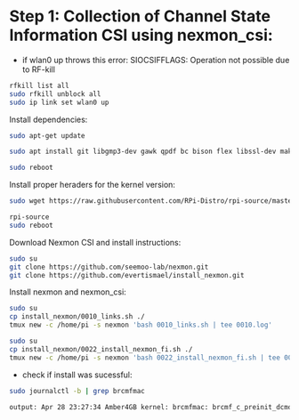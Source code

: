 # Step 1: Collection of Channel State Information CSI using nexmon_csi:

- if wlan0 up throws this error: SIOCSIFFLAGS: Operation not possible due to RF-kill
```sh
rfkill list all
sudo rfkill unblock all
sudo ip link set wlan0 up
```

Install dependencies:
```sh
sudo apt-get update

sudo apt install git libgmp3-dev gawk qpdf bc bison flex libssl-dev make automake texinfo libtool-bin tcpdump tmux openssl libncurses5-dev

sudo reboot
```
Install proper heraders for the kernel version:

```sh
sudo wget https://raw.githubusercontent.com/RPi-Distro/rpi-source/master/rpi-source -O /usr/local/bin/rpi-source && sudo chmod +x /usr/local/bin/rpi-source && /usr/local/bin/rpi-source -q --tag-update

rpi-source
sudo reboot
```

Download Nexmon CSI and install instructions:
```sh
sudo su
git clone https://github.com/seemoo-lab/nexmon.git
git clone https://github.com/evertismael/install_nexmon.git
```



Install nexmon and nexmon_csi:
```sh
sudo su
cp install_nexmon/0010_links.sh ./
tmux new -c /home/pi -s nexmon 'bash 0010_links.sh | tee 0010.log'
```

```sh
sudo su
cp install_nexmon/0022_install_nexmon_fi.sh ./
tmux new -c /home/pi -s nexmon 'bash 0022_install_nexmon_fi.sh | tee 0022.log'
```

- check if install was sucessful:
```sh
sudo journalctl -b | grep brcmfmac

output: Apr 28 23:27:34 Amber4GB kernel: brcmfmac: brcmf_c_preinit_dcmds: Firmware: BCM4345/6 wl0: Apr 28 2021 23:27:00 version 7.45.189 (nexmon.org/csi: v0.1.1-5-g9d86-1)
```
